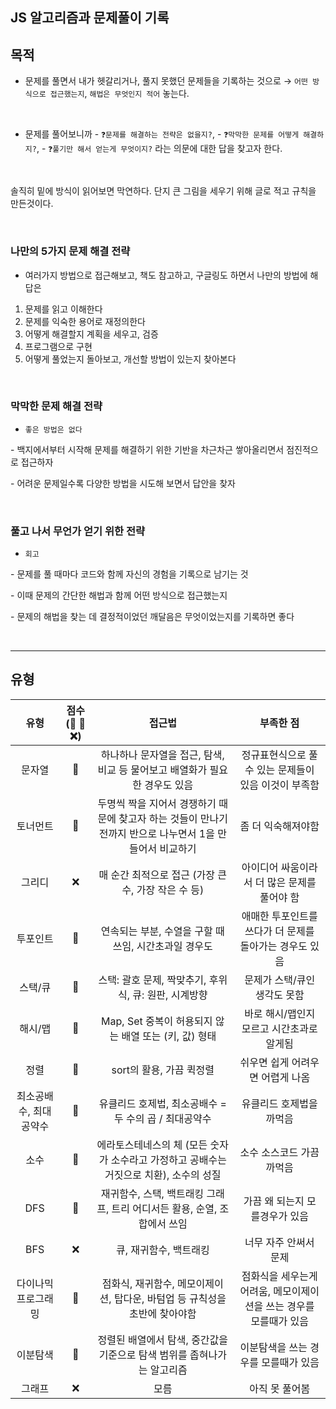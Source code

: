 ## JS 알고리즘과 문제풀이 기록

## 목적

- 문제를 풀면서 내가 헷갈리거나, 풀지 못했던 문제들을 기록하는 것으로 → `어떤 방식으로 접근했는지`, `해법은 무엇인지 적어` 놓는다.

<br>

- 문제를 풀어보니까
  \- `❓문제를 해결하는 전략은 없을지?`,
  \- `❓막막한 문제를 어떻게 해결하지?`,
  \- `❓풀기만 해서 얻는게 무엇이지?` 라는 의문에 대한 답을 찾고자 한다.

<br>

솔직히 밑에 방식이 읽어보면 막연하다. 단지 큰 그림을 세우기 위해 글로 적고 규칙을 만든것이다.

<br>

### 나만의 5가지 문제 해결 전략

- 여러가지 방법으로 접근해보고, 책도 참고하고, 구글링도 하면서 나만의 방법에 해답은

1. 문제를 읽고 이해한다
2. 문제를 익숙한 용어로 재정의한다
3. 어떻게 해결할지 계획을 세우고, 검증
4. 프로그램으로 구현
5. 어떻게 풀었는지 돌아보고, 개선할 방법이 있는지 찾아본다

<br>

### 막막한 문제 해결 전략

- `좋은 방법은 없다`

\- 백지에서부터 시작해 문제를 해결하기 위한 기반을 차근차근 쌓아올리면서 점진적으로 접근하자

\- 어려운 문제일수록 다양한 방법을 시도해 보면서 답안을 찾자

<br>

### 풀고 나서 무언가 얻기 위한 전략

- `회고`

\- 문제를 풀 때마다 코드와 함께 자신의 경험을 기록으로 남기는 것

\- 이때 문제의 간단한 해법과 함께 어떤 방식으로 접근했는지

\- 문제의 해법을 찾는 데 결정적이었던 깨달음은 무엇이었는지를 기록하면 좋다

<br>

---

## 유형

|          유형          | 점수 (🔴 🔺 ❌) |                                                  접근법                                                   |                             부족한 점                              |
| :--------------------: | :-------------: | :-------------------------------------------------------------------------------------------------------: | :----------------------------------------------------------------: |
|         문자열         |       🔴        |                하나하나 문자열을 접근, 탐색, 비교 등 물어보고 배열화가 필요한 경우도 있음                 |       정규표현식으로 풀 수 있는 문제들이 있음 이것이 부족함        |
|        토너먼트        |       🔺        | 두명씩 짝을 지어서 경쟁하기 때문에 찾고자 하는 것들이 만나기 전까지 반으로 나누면서 1을 만들어서 비교하기 |                         좀 더 익숙해져야함                         |
|         그리디         |       ❌        |                            매 순간 최적으로 접근 (가장 큰수, 가장 작은 수 등)                             |            아이디어 싸움이라서 더 많은 문제를 풀어야 함            |
|        투포인트        |       🔺        |                           연속되는 부분, 수열을 구할 때 쓰임, 시간초과일 경우도                           |      애매한 투포인트를 쓰다가 더 문제를 돌아가는 경우도 있음       |
|        스택/큐         |       🔺        |                           스택: 괄호 문제, 짝맞추기, 후위식, 큐: 원판, 시계방향                           |                    문제가 스택/큐인 생각도 못함                    |
|        해시/맵         |       🔺        |                           Map, Set 중복이 허용되지 않는 배열 또는 (키, 값) 형태                           |             바로 해시/맵인지 모르고 시간초과로 알게됨              |
|          정렬          |       🔺        |                                         sort의 활용, 가끔 퀵정렬                                          |                  쉬우면 쉽게 어려우면 어렵게 나옴                  |
| 최소공배수, 최대공약수 |       🔴        |                           유클리드 호제법, 최소공배수 = 두 수의 곱 / 최대공약수                           |                      유클리드 호제법을 까먹음                      |
|          소수          |       🔴        |          에라토스테네스의 체 (모든 숫자가 소수라고 가정하고 공배수는 거짓으로 치환), 소수의 성질          |                     소수 소스코드 가끔 까먹음                      |
|          DFS           |       🔴        |                 재귀함수, 스택, 백트래킹 그래프, 트리 어디서든 활용, 순열, 조합에서 쓰임                  |                   가끔 왜 되는지 모를경우가 있음                   |
|          BFS           |       ❌        |                                          큐, 재귀함수, 백트래킹                                           |                       너무 자주 안써서 문제                        |
|  다이나믹 프로그래밍   |       🔺        |                점화식, 재귀함수, 메모이제이션, 탑다운, 바텀업 등 규칙성을 초반에 찾아야함                 | 점화식을 세우는게 어려움, 메모이제이션을 쓰는 경우를 모를때가 있음 |
|        이분탐색        |       🔺        |                  정렬된 배열에서 탐색, 중간값을 기준으로 탐색 범위를 좁혀나가는 알고리즘                  |                이분탐색을 쓰는 경우를 모를때가 있음                |
|         그래프         |       ❌        |                                                   모름                                                    |                           아직 못 풀어봄                           |
